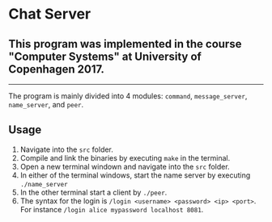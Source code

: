 # Chat Server
## This program was implemented in the course "Computer Systems" at University of Copenhagen 2017.

***

The program is mainly divided into 4 modules: `command`, `message_server`, `name_server`, and `peer`. 


## Usage

1. Navigate into the `src` folder. 
2. Compile and link the binaries by executing `make` in the terminal.
3. Open a new terminal windown and navigate into the `src` folder. 
4. In either of the terminal windows, start the name server by executing `./name_server`
5. In the other terminal start a client by `./peer`. 
6. The syntax for the login is `/login <username> <password> <ip> <port>`. For instance `/login alice mypassword localhost 8081`.
